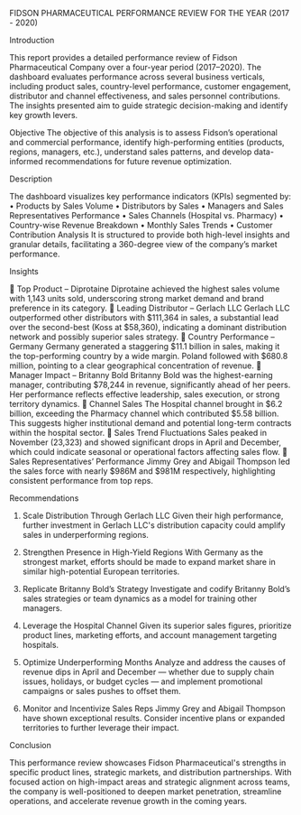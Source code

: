 FIDSON PHARMACEUTICAL PERFORMANCE REVIEW FOR THE YEAR (2017 - 2020)

Introduction

This report provides a detailed performance review of Fidson Pharmaceutical Company over a four-year period (2017–2020). The dashboard evaluates performance across several business verticals, including product sales, country-level performance, customer engagement, distributor and channel effectiveness, and sales personnel contributions. The insights presented aim to guide strategic decision-making and identify key growth levers.

Objective
The objective of this analysis is to assess Fidson’s operational and commercial performance, identify high-performing entities (products, regions, managers, etc.), understand sales patterns, and develop data-informed recommendations for future revenue optimization.

Description

The dashboard visualizes key performance indicators (KPIs) segmented by:
•	Products by Sales Volume
•	Distributors by Sales
•	Managers and Sales Representatives Performance
•	Sales Channels (Hospital vs. Pharmacy)
•	Country-wise Revenue Breakdown
•	Monthly Sales Trends
•	Customer Contribution Analysis
It is structured to provide both high-level insights and granular details, facilitating a 360-degree view of the company’s market performance.

Insights

🔹 Top Product – Diprotaine
Diprotaine achieved the highest sales volume with 1,143 units sold, underscoring strong market demand and brand preference in its category.
🔹 Leading Distributor – Gerlach LLC
Gerlach LLC outperformed other distributors with $111,364 in sales, a substantial lead over the second-best (Koss at $58,360), indicating a dominant distribution network and possibly superior sales strategy.
🔹 Country Performance – Germany
Germany generated a staggering $11.1 billion in sales, making it the top-performing country by a wide margin. Poland followed with $680.8 million, pointing to a clear geographical concentration of revenue.
🔹 Manager Impact – Britanny Bold
Britanny Bold was the highest-earning manager, contributing $78,244 in revenue, significantly ahead of her peers. Her performance reflects effective leadership, sales execution, or strong territory dynamics.
🔹 Channel Sales
The Hospital channel brought in $6.2 billion, exceeding the Pharmacy channel which contributed $5.58 billion. This suggests higher institutional demand and potential long-term contracts within the hospital sector.
🔹 Sales Trend Fluctuations
Sales peaked in November (23,323) and showed significant drops in April and December, which could indicate seasonal or operational factors affecting sales flow.
🔹 Sales Representatives’ Performance
Jimmy Grey and Abigail Thompson led the sales force with nearly $986M and $981M respectively, highlighting consistent performance from top reps.

Recommendations

1.	Scale Distribution Through Gerlach LLC
Given their high performance, further investment in Gerlach LLC's distribution capacity could amplify sales in underperforming regions.

2.	Strengthen Presence in High-Yield Regions
With Germany as the strongest market, efforts should be made to expand market share in similar high-potential European territories.

3.	Replicate Britanny Bold’s Strategy
Investigate and codify Britanny Bold’s sales strategies or team dynamics as a model for training other managers.
4.	Leverage the Hospital Channel
Given its superior sales figures, prioritize product lines, marketing efforts, and account management targeting hospitals.
5.	Optimize Underperforming Months
Analyze and address the causes of revenue dips in April and December — whether due to supply chain issues, holidays, or budget cycles — and implement promotional campaigns or sales pushes to offset them.
6.	Monitor and Incentivize Sales Reps
Jimmy Grey and Abigail Thompson have shown exceptional results. Consider incentive plans or expanded territories to further leverage their impact.

Conclusion

This performance review showcases Fidson Pharmaceutical's strengths in specific product lines, strategic markets, and distribution partnerships. With focused action on high-impact areas and strategic alignment across teams, the company is well-positioned to deepen market penetration, streamline operations, and accelerate revenue growth in the coming years.

